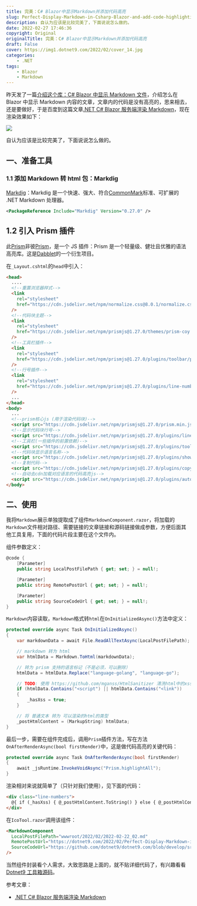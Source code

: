 ```yaml
---
title: 完美：C# Blazor中显示Markdown并添加代码高亮
slug: Perfect-Display-Markdown-in-Csharp-Blazor-and-add-code-highlighting
description: 自认为应该是比较完美了，下面说说怎么做的。
date: 2022-02-27 17:46:36
copyright: Original
originalTitle: 完美：C# Blazor中显示Markdown并添加代码高亮
draft: False
cover: https://img1.dotnet9.com/2022/02/cover_14.jpg
categories: 
    - .NET
tags: 
    - Blazor
    - Markdown
---
```


昨天发了一篇[介绍这个库：C# Blazor 中显示 Markdown 文件](https://mp.weixin.qq.com/s/CGSJ4qkVdaSg738nSyXhLg)，介绍怎么在 Blazor 中显示 Markdown 内容的文章，文章内的代码是没有高亮的，思来相去，还是要做好，于是百度到这篇文章[.NET C# Blazor 服务端渲染 Markdown](https://blog.csdn.net/qq_37214567/article/details/122949945)，现在渲染效果如下：

![](https://img1.dotnet9.com/2022/02/1601.gif)

自认为应该是比较完美了，下面说说怎么做的。

## 一、准备工具

### 1.1 添加 Markdown 转 html 包：Markdig

[Markdig](https://github.com/xoofx/markdig)：Markdig 是一个快速、强大、符合[CommonMark](http://commonmark.org/)标准、可扩展的 .NET Markdown 处理器。

```xml
<PackageReference Include="Markdig" Version="0.27.0" />
```

## 1.2 引入 Prism 插件

此[Prism](https://github.com/PrismJS/prism)非彼[Prism](https://github.com/PrismLibrary/Prism)，是一个 JS 插件：Prism 是一个轻量级、健壮且优雅的语法高亮库。这是[Dabblet](https://dabblet.com/)的一个衍生项目。

在`_Layout.cshtml`的`head`中引入：

```html
<head>
  ....
  <!--重置浏览器样式-->
  <link
    rel="stylesheet"
    href="https://cdn.jsdelivr.net/npm/normalize.css@8.0.1/normalize.css"
  />
  <!--代码块主题-->
  <link
    rel="stylesheet"
    href="https://cdn.jsdelivr.net/npm/prismjs@1.27.0/themes/prism-coy.min.css"
  />
  <!--工具栏插件-->
  <link
    rel="stylesheet"
    href="https://cdn.jsdelivr.net/npm/prismjs@1.27.0/plugins/toolbar/prism-toolbar.min.css"
  />
  <!--行号插件-->
  <link
    rel="stylesheet"
    href="https://cdn.jsdelivr.net/npm/prismjs@1.27.0/plugins/line-numbers/prism-line-numbers.min.css"
  />
  ...
</head>
<body>
  ...
  <!--prism核心js (用于渲染代码块)-->
  <script src="https://cdn.jsdelivr.net/npm/prismjs@1.27.0/prism.min.js"></script>
  <!--显示代码块行号-->
  <script src="https://cdn.jsdelivr.net/npm/prismjs@1.27.0/plugins/line-numbers/prism-line-numbers.min.js"></script>
  <!--工具栏(一些插件的前置依赖)-->
  <script src="https://cdn.jsdelivr.net/npm/prismjs@1.27.0/plugins/toolbar/prism-toolbar.min.js"></script>
  <!--代码块显示语言名称-->
  <script src="https://cdn.jsdelivr.net/npm/prismjs@1.27.0/plugins/show-language/prism-show-language.min.js"></script>
  <!--复制代码-->
  <script src="https://cdn.jsdelivr.net/npm/prismjs@1.27.0/plugins/copy-to-clipboard/prism-copy-to-clipboard.min.js"></script>
  <!--自动去cdn加载对应语言的代码高亮js-->
  <script src="https://cdn.jsdelivr.net/npm/prismjs@1.27.0/plugins/autoloader/prism-autoloader.min.js"></script>
</body>
```

## 二、使用

我将`Markdown`展示单独提取成了组件`MarkdownComponent.razor`，将加载的`Markdown`文件相对路径、需要链接的文章链接和源码链接做成参数，方便后面其他工具复用，下面的代码片段主要在这个文件内。

组件参数定义：

```C#
@code {
    [Parameter]
    public string LocalPostFilePath { get; set; } = null!;

    [Parameter]
    public string RemotePostUrl { get; set; } = null!;

    [Parameter]
    public string SourceCodeUrl { get; set; } = null!;
}
```

`Markdown`内容读取，`Markdown`格式转`html`在`OnInitializedAsync()`方法中定义：

```C#
protected override async Task OnInitializedAsync()
{
    var markdownData = await File.ReadAllTextAsync(LocalPostFilePath);

    // markdown 转为 html
    var htmlData = Markdown.ToHtml(markdownData);

    // 转为 prism 支持的语言标记（不是必须，可以删除）
    htmlData = htmlData.Replace("language-golang", "language-go");

    // TODO: 使用 https://github.com/mganss/HtmlSanitizer 清洗html中的xss
    if (htmlData.Contains("<script") || htmlData.Contains("<link"))
    {
        _hasXss = true;
    }

    // 将 普通文本 转为 可以渲染的html的类型
    _postHtmlContent = (MarkupString) htmlData;
}
```

最后一步，需要在组件完成后，调用`Prism`插件方法，写在方法`OnAfterRenderAsync(bool firstRender)`中，这是做代码高亮的关键代码：

```C#
protected override async Task OnAfterRenderAsync(bool firstRender)
{
    await _jsRuntime.InvokeVoidAsync("Prism.highlightAll");
}
```

渲染相对来说就简单了（只针对我们使用），见下面的代码：

```html
<div class="line-numbers">
  @{ if (_hasXss) { @_postHtmlContent.ToString() } else { @_postHtmlContent } }
</div>
```

在`IcoTool.razor`调用该组件：

```html
<MarkdownComponent
  LocalPostFilePath="wwwroot/2022/02/2022-02-22_02.md"
  RemotePostUrl="https://dotnet9.com/2022/02/Perfect-Display-Markdown-in-Csharp-Blazor-and-add-code-highlighting"
  SourceCodeUrl="https://github.com/dotnet9/dotnet9.com/blob/develop/src/Dotnet9.Tools.Web/Pages/Public/ImageTools/IcoTool.razor"
/>
```

当然组件封装看个人需求，大致思路是上面的，就不贴详细代码了，有兴趣看看[Dotnet9 工具箱源码](https://github.com/dotnet9/dotnet9.com)。

参考文章：

- [.NET C# Blazor 服务端渲染 Markdown](https://blog.csdn.net/qq_37214567/article/details/122949945)
